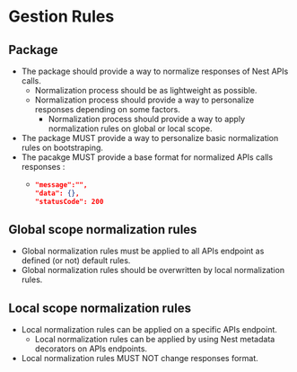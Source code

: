 # Gestion Rules

## Package

- The package should provide a way to normalize responses of Nest APIs calls.
  - Normalization process should be as lightweight as possible.
  - Normalization process should provide a way to personalize responses depending on some factors.
    - Normalization process should provide a way to apply normalization rules on global or local scope.
- The package MUST provide a way to personalize basic normalization rules on bootstraping.
- The pacakge MUST provide a base format for normalized APIs calls responses :
  - ```json
    "message":"",
    "data": {},
    "statusCode": 200
    ```

## Global scope normalization rules

- Global normalization rules must be applied to all APIs endpoint as defined (or not) default rules.
- Global normalization rules should be overwritten by local normalization rules.

## Local scope normalization rules

- Local normalization rules can be applied on a specific APIs endpoint.
  - Local normalization rules can be applied by using Nest metadata decorators on APIs endpoints.
- Local normalization rules MUST NOT change responses format.